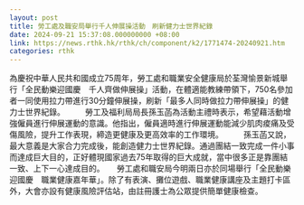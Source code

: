 ```yaml
---
layout: post
title: 勞工處及職安局舉行千人伸展操活動　刷新健力士世界紀錄
date: 2024-09-21 15:37:08.000000000 +08:00
link: https://news.rthk.hk/rthk/ch/component/k2/1771474-20240921.htm
categories: rthk
---
```


為慶祝中華人民共和國成立75周年，勞工處和職業安全健康局於荃灣愉景新城舉行「全民動樂迎國慶　千人齊做伸展操」活動，在體適能教練帶領下，750名參加者一同使用拉力帶進行30分鐘伸展操，刷新「最多人同時做拉力帶伸展操」的健力士世界紀錄。
　　 
勞工及福利局局長孫玉菡為活動主禮時表示，希望藉活動增強僱員進行伸展運動的意識。他指出，僱員適時進行伸展運動能減少肌肉痠痛及受傷風險，提升工作表現，締造更健康及更高效率的工作環境。
　　 
孫玉菡又說，最大意義是大家合力完成後，能創造健力士世界紀錄。通過團結一致完成一件小事而達成巨大目的，正好體現國家過去75年取得的巨大成就，當中很多正是靠團結一致、上下一心達成目的。
　 
勞工處和職安局今明兩日亦於同場舉行「全民動樂迎國慶　職業健康嘉年華」。除了有表演、攤位遊戲、職業健康講座及主題打卡區外，大會亦設有健康風險評估站，由註冊護士為公眾提供簡單健康檢查。
